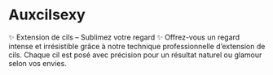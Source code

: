 # Auxcilsexy
✨ Extension de cils – Sublimez votre regard ✨ Offrez-vous un regard intense et irrésistible grâce à notre technique professionnelle d’extension de cils. Chaque cil est posé avec précision pour un résultat naturel ou glamour selon vos envies.
